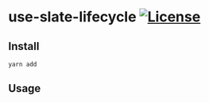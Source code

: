 # use-slate-lifecycle [![License](https://img.shields.io/npm/l/use-slate-lifecycle.svg)](https://github.com/flaque/use-slate-lifecycle/blob/master/package.json)

## Install

```
yarn add
```

## Usage
